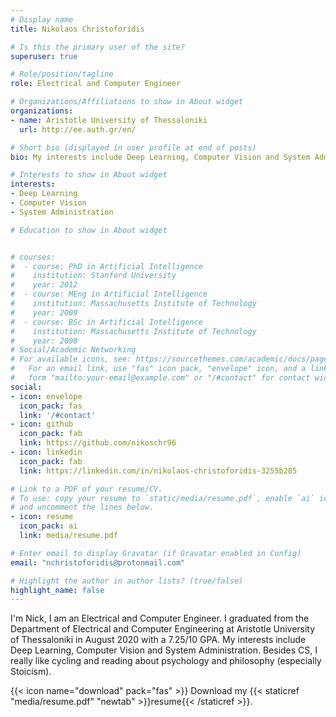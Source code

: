 ```yaml
---
# Display name
title: Nikolaos Christoforidis

# Is this the primary user of the site?
superuser: true

# Role/position/tagline
role: Electrical and Computer Engineer

# Organizations/Affiliations to show in About widget
organizations:
- name: Aristotle University of Thessaloniki
  url: http://ee.auth.gr/en/

# Short bio (displayed in user profile at end of posts)
bio: My interests include Deep Learning, Computer Vision and System Administration.

# Interests to show in About widget
interests:
- Deep Learning
- Computer Vision
- System Administration

# Education to show in About widget


# courses:
#  - course: PhD in Artificial Intelligence
#    institution: Stanford University
#    year: 2012
#  - course: MEng in Artificial Intelligence
#    institution: Massachusetts Institute of Technology
#    year: 2009
#  - course: BSc in Artificial Intelligence
#    institution: Massachusetts Institute of Technology
#    year: 2008
# Social/Academic Networking
# For available icons, see: https://sourcethemes.com/academic/docs/page-builder/#icons
#   For an email link, use "fas" icon pack, "envelope" icon, and a link in the
#   form "mailto:your-email@example.com" or "/#contact" for contact widget.
social:
- icon: envelope
  icon_pack: fas
  link: '/#contact'
- icon: github
  icon_pack: fab
  link: https://github.com/nikoschr96
- icon: linkedin
  icon_pack: fab
  link: https://linkedin.com/in/nikolaos-christoforidis-3255b285

# Link to a PDF of your resume/CV.
# To use: copy your resume to `static/media/resume.pdf`, enable `ai` icons in `params.toml`, 
# and uncomment the lines below.
- icon: resume
  icon_pack: ai
  link: media/resume.pdf

# Enter email to display Gravatar (if Gravatar enabled in Config)
email: "nchristoforidis@protonmail.com"

# Highlight the author in author lists? (true/false)
highlight_name: false
---
```


I'm Nick, I am an Electrical and Computer Engineer. I graduated from the Department of Electrical and Computer Engineering at Aristotle University of Thessaloniki in August 2020 with a 7.25/10 GPA. My interests include Deep Learning, Computer Vision and System Administration. Besides CS, I really like cycling and reading about psychology and philosophy (especially Stoicism).

{{< icon name="download" pack="fas" >}} Download my {{< staticref "media/resume.pdf" "newtab" >}}resume{{< /staticref >}}.
